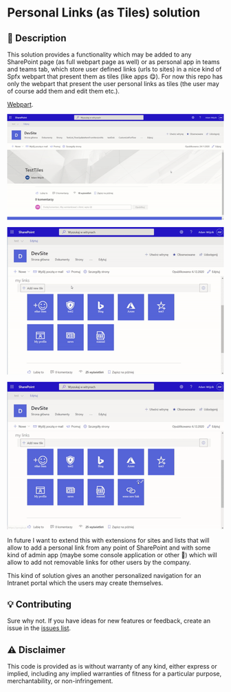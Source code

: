 # Personal Links (as Tiles) solution

## 📝 Description
This solution provides a functionality which may be added to any SharePoint page (as full webpart page as well) or as personal app in teams and teams tab, which store user defined links (urls to sites) in a nice kind of Spfx webpart that present them as tiles (like apps 😋). For now this repo has only the webpart that present the user personal links as tiles (the user may of course add them and edit them etc.). 

[Webpart](https://github.com/Adam-it/TilesLinksForSPOnline/tree/master/Webpart). 

![](Webpart/images/1.gif)

![](Webpart/images/2.gif)

![](Webpart/images/3.gif)

In future I want to extend this with extensions for sites and lists that will allow to add a personal link from any point of SharePoint and with some kind of admin app (maybe some console application or other 🤔) which will allow to add not removable links for other users by the company. 

This kind of solution gives an another personalized navigation for an Intranet portal which the users may create themselves. 

## 💡 Contributing
Sure why not. If you have ideas for new features or feedback, create an issue in the [issues list](https://github.com/Adam-it/TilesLinksForSPOnline/issues).

## ⚠ Disclaimer
This code is provided as is without warranty of any kind, either express or implied, including any implied warranties of fitness for a particular purpose, merchantability, or non-infringement.
 
